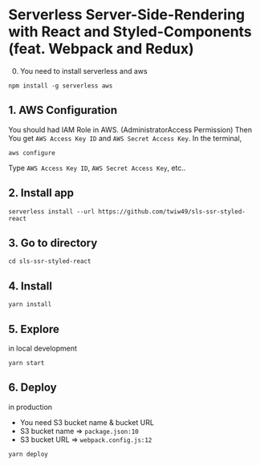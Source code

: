 # Serverless Server-Side-Rendering with React and Styled-Components (feat. Webpack and Redux)

0. You need to install serverless and aws
```
npm install -g serverless aws
```

## 1. AWS Configuration
You should had IAM Role in AWS. (AdministratorAccess Permission)
Then You get `AWS Access Key ID` and `AWS Secret Access Key`.
In the terminal,
```
aws configure
```
Type `AWS Access Key ID`, `AWS Secret Access Key`, etc..

## 2. Install app
```
serverless install --url https://github.com/twiw49/sls-ssr-styled-react
```

## 3. Go to directory
```
cd sls-ssr-styled-react
```

## 4. Install
```
yarn install
```

## 5. Explore
in local development
```
yarn start
```

## 6. Deploy
in production
* You need S3 bucket name & bucket URL
* S3 bucket name => `package.json:10`
* S3 bucket URL => `webpack.config.js:12`
```
yarn deploy
```
